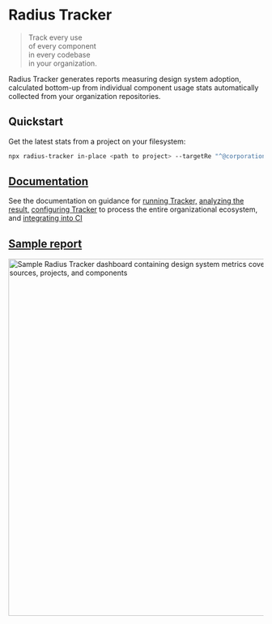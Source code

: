 # Radius Tracker

> Track every use  
> of every component  
> in every codebase  
> in your organization.

Radius Tracker generates reports measuring design system adoption,
calculated bottom-up from individual component usage stats automatically collected from your organization repositories.


## Quickstart

Get the latest stats from a project on your filesystem:
```sh
npx radius-tracker in-place <path to project> --targetRe "^@corporation/your-design-system"
```


## [Documentation](https://rangle.github.io/radius-tracker/quick_start)

See the documentation on guidance for [running Tracker,](https://rangle.github.io/radius-tracker/quick_start)
[analyzing the result,](https://rangle.github.io/radius-tracker/analysis)
[configuring Tracker](https://rangle.github.io/radius-tracker/configuration_file) to process
the entire organizational ecosystem, and [integrating into CI](https://rangle.github.io/radius-tracker/ci_integration)


## [Sample report](https://observablehq.com/@smoogly/design-system-metrics)  
[<img width="704" alt="Sample Radius Tracker dashboard containing design system metrics covering multiple component sources, projects, and components" src="https://user-images.githubusercontent.com/6410842/223442441-d1a0af88-3c8e-414f-bd9d-bb0b06559fba.png">](https://observablehq.com/@smoogly/design-system-metrics)


